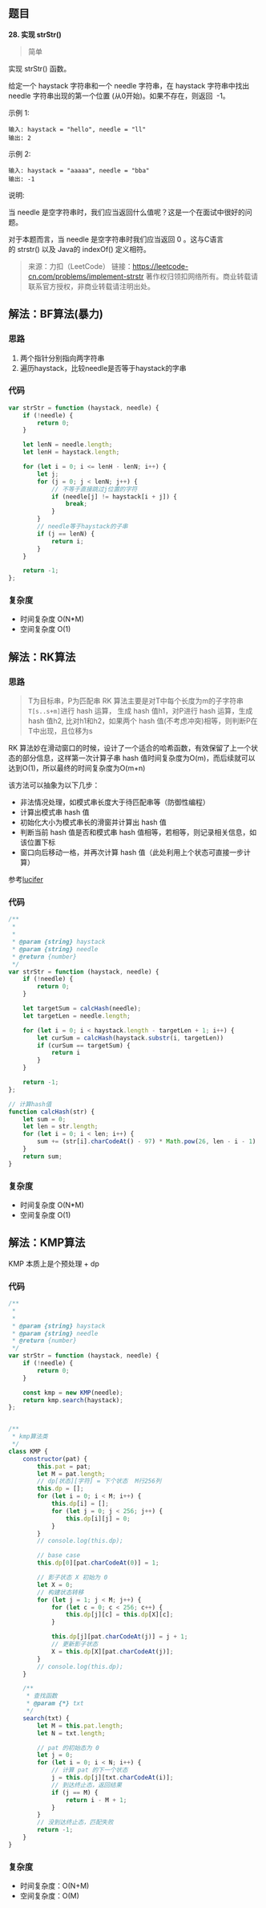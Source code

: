 
## 题目
**28. 实现 strStr()**
>简单

实现 strStr() 函数。

给定一个 haystack 字符串和一个 needle 字符串，在 haystack 字符串中找出 needle 字符串出现的第一个位置 (从0开始)。如果不存在，则返回  -1。

示例 1:
```
输入: haystack = "hello", needle = "ll"
输出: 2
```
示例 2:
```
输入: haystack = "aaaaa", needle = "bba"
输出: -1
```
说明:

当 needle 是空字符串时，我们应当返回什么值呢？这是一个在面试中很好的问题。

对于本题而言，当 needle 是空字符串时我们应当返回 0 。这与C语言的 strstr() 以及 Java的 indexOf() 定义相符。

>来源：力扣（LeetCode）
链接：https://leetcode-cn.com/problems/implement-strstr
著作权归领扣网络所有。商业转载请联系官方授权，非商业转载请注明出处。

## 解法：BF算法(暴力)
### 思路
1. 两个指针分别指向两字符串
2. 遍历haystack，比较needle是否等于haystack的字串


### 代码
```js
var strStr = function (haystack, needle) {
    if (!needle) {
        return 0;
    }

    let lenN = needle.length;
    let lenH = haystack.length;

    for (let i = 0; i <= lenH - lenN; i++) {
        let j;
        for (j = 0; j < lenN; j++) {
            // 不等于直接跳过j位置的字符
            if (needle[j] != haystack[i + j]) {
                break;
            }
        }
        // needle等于haystack的子串
        if (j == lenN) {
            return i;
        }
    }

    return -1;
};
```
### 复杂度
* 时间复杂度 O(N*M)
* 空间复杂度 O(1)


## 解法：RK算法
### 思路
>T为目标串，P为匹配串
RK 算法主要是对T中每个长度为m的子字符串`T[s..s+m]`进行 hash 运算，
生成 hash 值h1，对P进行 hash 运算，生成 hash 值h2, 
比对h1和h2，如果两个 hash 值(不考虑冲突)相等，则判断P在T中出现，且位移为s

RK 算法妙在滑动窗口的时候，设计了一个适合的哈希函数，有效保留了上一个状态的部分信息，这样第一次计算子串 hash 值时间复杂度为O(m)，而后续就可以达到O(1)，所以最终的时间复杂度为O(m+n)

该方法可以抽象为以下几步：

* 非法情况处理，如模式串长度大于待匹配串等（防御性编程）
* 计算出模式串 hash 值
* 初始化大小为模式串长的滑窗并计算出 hash 值
* 判断当前 hash 值是否和模式串 hash 值相等，若相等，则记录相关信息，如该位置下标
* 窗口向后移动一格，并再次计算 hash 值（此处利用上个状态可直接一步计算）

参考[lucifer](https://github.com/leetcode-pp/91alg-2/blob/master/lecture/advanced-kmp.md)

### 代码
```js
/**
 *
 *
 * @param {string} haystack
 * @param {string} needle
 * @return {number}
 */
var strStr = function (haystack, needle) {
    if (!needle) {
        return 0;
    }

    let targetSum = calcHash(needle);
    let targetLen = needle.length;

    for (let i = 0; i < haystack.length - targetLen + 1; i++) {
        let curSum = calcHash(haystack.substr(i, targetLen))
        if (curSum == targetSum) {
            return i
        }
    }

    return -1;
};

// 计算hash值
function calcHash(str) {
    let sum = 0;
    let len = str.length;
    for (let i = 0; i < len; i++) {
        sum += (str[i].charCodeAt() - 97) * Math.pow(26, len - i - 1)
    }
    return sum;
}
```

### 复杂度
* 时间复杂度 O(N*M)
* 空间复杂度 O(1)


## 解法：KMP算法
KMP 本质上是个预处理 + dp


### 代码
```js
/**
 *
 *
 * @param {string} haystack
 * @param {string} needle
 * @return {number}
 */
var strStr = function (haystack, needle) {
    if (!needle) {
        return 0;
    }

    const kmp = new KMP(needle);
    return kmp.search(haystack);
};


/**
 * kmp算法类
 */
class KMP {
    constructor(pat) {
        this.pat = pat;
        let M = pat.length;
        // dp[状态][字符] = 下个状态  M行256列
        this.dp = [];
        for (let i = 0; i < M; i++) {
            this.dp[i] = [];
            for (let j = 0; j < 256; j++) {
                this.dp[i][j] = 0;
            }
        }
        // console.log(this.dp);

        // base case 
        this.dp[0][pat.charCodeAt(0)] = 1;

        // 影⼦状态 X 初始为 0 
        let X = 0;
        // 构建状态转移
        for (let j = 1; j < M; j++) {
            for (let c = 0; c < 256; c++) {
                this.dp[j][c] = this.dp[X][c];
            }

            this.dp[j][pat.charCodeAt(j)] = j + 1;
            // 更新影⼦状态 
            X = this.dp[X][pat.charCodeAt(j)];
        }
        // console.log(this.dp);
    }

    /**
     * 查找函数
     * @param {*} txt 
     */
    search(txt) {
        let M = this.pat.length;
        let N = txt.length;

        // pat 的初始态为 0
        let j = 0;
        for (let i = 0; i < N; i++) {
            // 计算 pat 的下⼀个状态
            j = this.dp[j][txt.charCodeAt(i)];
            // 到达终⽌态，返回结果 
            if (j == M) {
                return i - M + 1;
            }
        }
        // 没到达终⽌态，匹配失败
        return -1;
    }
}


```

### 复杂度
* 时间复杂度：O(N+M)
* 空间复杂度：O(M)
